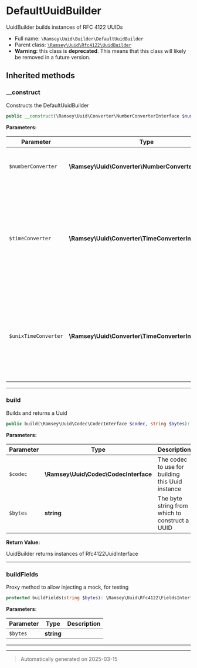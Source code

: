 
# DefaultUuidBuilder

UuidBuilder builds instances of RFC 4122 UUIDs



* Full name: `\Ramsey\Uuid\Builder\DefaultUuidBuilder`
* Parent class: [`\Ramsey\Uuid\Rfc4122\UuidBuilder`](../Rfc4122/UuidBuilder.md)
* **Warning:** this class is **deprecated**. This means that this class will likely be removed in a future version.






## Inherited methods


### __construct

Constructs the DefaultUuidBuilder

```php
public __construct(\Ramsey\Uuid\Converter\NumberConverterInterface $numberConverter, \Ramsey\Uuid\Converter\TimeConverterInterface $timeConverter, \Ramsey\Uuid\Converter\TimeConverterInterface|null $unixTimeConverter = null): mixed
```








**Parameters:**

| Parameter | Type | Description |
|-----------|------|-------------|
| `$numberConverter` | **\Ramsey\Uuid\Converter\NumberConverterInterface** | The number converter to<br />use when constructing the Uuid |
| `$timeConverter` | **\Ramsey\Uuid\Converter\TimeConverterInterface** | The time converter to use<br />for converting Gregorian time extracted from version 1, 2, and 6<br />UUIDs to Unix timestamps |
| `$unixTimeConverter` | **\Ramsey\Uuid\Converter\TimeConverterInterface&#124;null** | The time converter<br />to use for converter Unix Epoch time extracted from version 7 UUIDs<br />to Unix timestamps |





***

### build

Builds and returns a Uuid

```php
public build(\Ramsey\Uuid\Codec\CodecInterface $codec, string $bytes): \Ramsey\Uuid\Rfc4122\UuidInterface
```








**Parameters:**

| Parameter | Type | Description |
|-----------|------|-------------|
| `$codec` | **\Ramsey\Uuid\Codec\CodecInterface** | The codec to use for building this Uuid instance |
| `$bytes` | **string** | The byte string from which to construct a UUID |


**Return Value:**

UuidBuilder returns instances of Rfc4122UuidInterface




***

### buildFields

Proxy method to allow injecting a mock, for testing

```php
protected buildFields(string $bytes): \Ramsey\Uuid\Rfc4122\FieldsInterface
```








**Parameters:**

| Parameter | Type | Description |
|-----------|------|-------------|
| `$bytes` | **string** |  |





***


***
> Automatically generated on 2025-03-15
